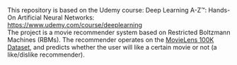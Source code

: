 This repository is based on the Udemy course: Deep Learning A-Z™: Hands-On Artificial Neural Networks: https://www.udemy.com/course/deeplearning
<br>
The project is a movie recommender system based on Restricted Boltzmann Machines (RBMs).
The recommender operates on the [MovieLens 100K Dataset](https://grouplens.org/datasets/movielens/), and predicts whether the user will like a certain movie or not (a like/dislike recommender).
